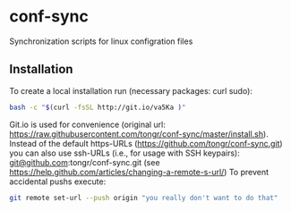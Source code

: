 # conf-sync
Synchronization scripts for linux configration files

## Installation
To create a local installation run (necessary packages: curl sudo):
```sh
bash -c "$(curl -fsSL http://git.io/va5Ka )"
```
Git.io is used for convenience (original url: https://raw.githubusercontent.com/tongr/conf-sync/master/install.sh).
Instead of the default https-URLs (https://github.com/tongr/conf-sync.git) you can also use ssh-URLs (i.e., for usage with SSH keypairs): git@github.com:tongr/conf-sync.git (see https://help.github.com/articles/changing-a-remote-s-url/)
To prevent accidental pushs execute:
```sh
git remote set-url --push origin "you really don't want to do that"
```
